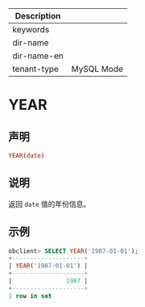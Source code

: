 | Description   |                 |
|---------------|-----------------|
| keywords      |                 |
| dir-name      |                 |
| dir-name-en   |                 |
| tenant-type   | MySQL Mode      |

# YEAR

## 声明

```sql
YEAR(date)
```

## 说明

返回 `date` 值的年份信息。

## 示例

```sql
obclient> SELECT YEAR('1987-01-01');
+--------------------+
| YEAR('1987-01-01') |
+--------------------+
|               1987 |
+--------------------+
1 row in set
```

